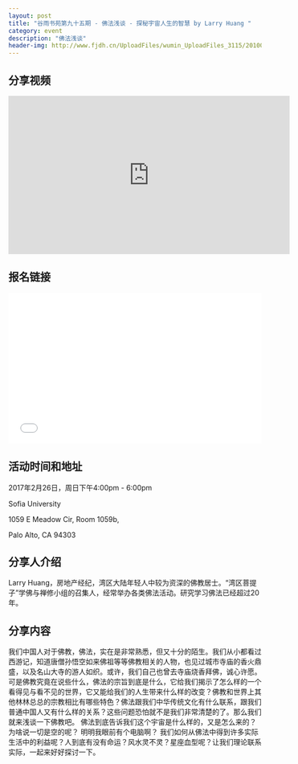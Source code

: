 ```yaml
---
layout: post
title: "谷雨书苑第九十五期 - 佛法浅谈 - 探秘宇宙人生的智慧 by Larry Huang "
category: event
description: "佛法浅谈"
header-img: http://www.fjdh.cn/UploadFiles/wumin_UploadFiles_3115/201004/2010042423022120.jpg
---
```


## 分享视频
<iframe width="560" height="315" src="https://www.youtube.com/embed/i0hMAQns8mg" frameborder="0" allowfullscreen></iframe>

## 报名链接
<div style="width:100%; text-align:left;" ><iframe src="//eventbrite.com/tickets-external?eid=32279697444&ref=etckt" frameborder="0" height="300" width="100%" vspace="0" hspace="0" marginheight="5" marginwidth="5" scrolling="auto" allowtransparency="true"></iframe></div>

## 活动时间和地址
2017年2月26日，周日下午4:00pm - 6:00pm

Sofia University 

1059 E Meadow Cir, Room 1059b,

Palo Alto, CA 94303

## 分享人介绍
Larry Huang，房地产经纪，湾区大陆年轻人中较为资深的佛教居士。“湾区菩提子”学佛与禅修小组的召集人，经常举办各类佛法活动。研究学习佛法已经超过20年。


## 分享内容
我们中国人对于佛教，佛法，实在是非常熟悉，但又十分的陌生。我们从小都看过西游记，知道唐僧孙悟空如来佛祖等等佛教相关的人物，也见过城市寺庙的香火鼎盛，以及名山大寺的游人如织。或许，我们自己也曾去寺庙烧香拜佛，诚心许愿。可是佛教究竟在说些什么，佛法的宗旨到底是什么，它给我们揭示了怎么样的一个看得见与看不见的世界，它又能给我们的人生带来什么样的改变？佛教和世界上其他林林总总的宗教相比有哪些特色？佛法跟我们中华传统文化有什么联系，跟我们普通中国人又有什么样的关系？这些问题恐怕就不是我们非常清楚的了。那么我们就来浅谈一下佛教吧。 佛法到底告诉我们这个宇宙是什么样的，又是怎么来的？ 为啥说一切是空的呢？ 明明我眼前有个电脑啊？ 我们如何从佛法中得到许多实际生活中的利益呢？人到底有没有命运？风水灵不灵？星座血型呢？让我们理论联系实际，一起来好好探讨一下。
